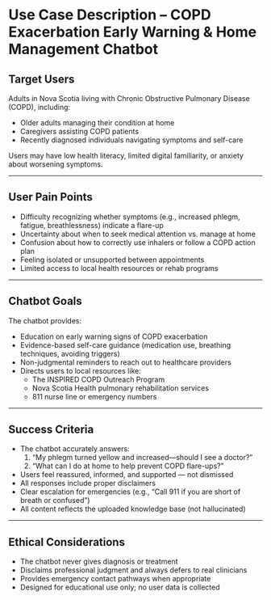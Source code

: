 # Use Case Description – COPD Exacerbation Early Warning & Home Management Chatbot

## Target Users
Adults in Nova Scotia living with Chronic Obstructive Pulmonary Disease (COPD), including:
- Older adults managing their condition at home
- Caregivers assisting COPD patients
- Recently diagnosed individuals navigating symptoms and self-care

Users may have low health literacy, limited digital familiarity, or anxiety about worsening symptoms.

---

## User Pain Points
- Difficulty recognizing whether symptoms (e.g., increased phlegm, fatigue, breathlessness) indicate a flare-up
- Uncertainty about when to seek medical attention vs. manage at home
- Confusion about how to correctly use inhalers or follow a COPD action plan
- Feeling isolated or unsupported between appointments
- Limited access to local health resources or rehab programs

---

## Chatbot Goals
The chatbot provides:
- Education on early warning signs of COPD exacerbation
- Evidence-based self-care guidance (medication use, breathing techniques, avoiding triggers)
- Non-judgmental reminders to reach out to healthcare providers
- Directs users to local resources like:
  - The INSPIRED COPD Outreach Program
  - Nova Scotia Health pulmonary rehabilitation services
  - 811 nurse line or emergency numbers

---

## Success Criteria
- The chatbot accurately answers:
  1. “My phlegm turned yellow and increased—should I see a doctor?”
  2. “What can I do at home to help prevent COPD flare-ups?”
- Users feel reassured, informed, and supported — not dismissed
- All responses include proper disclaimers
- Clear escalation for emergencies (e.g., “Call 911 if you are short of breath or confused”)
- All content reflects the uploaded knowledge base (not hallucinated)

---

## Ethical Considerations
- The chatbot never gives diagnosis or treatment
- Disclaims professional judgment and always defers to real clinicians
- Provides emergency contact pathways when appropriate
- Designed for educational use only; no user data is collected